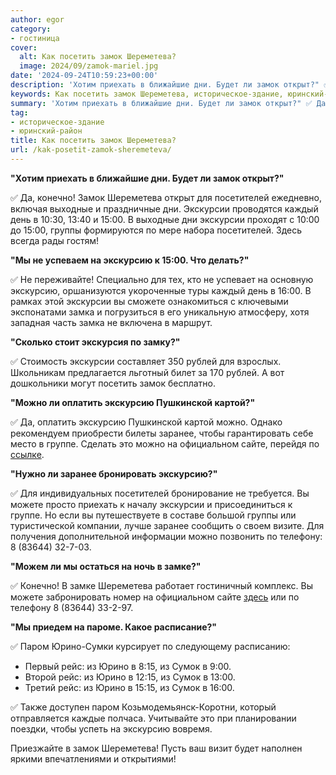 ```yaml
---
author: egor
category:
- гостиница
cover:
  alt: Как посетить замок Шереметева?
  image: 2024/09/zamok-mariel.jpg
date: '2024-09-24T10:59:23+00:00'
description: 'Хотим приехать в ближайшие дни. Будет ли замок открыт?" ✅ Да, конечно! Замок Шереметева открыт для посетителей ежедневно, включая выходные и праздничные...'
keywords: Как посетить замок Шереметева, историческое-здание, юринский-район, экскурсию, экскурсии, замок, юрино, дни, шереметева, посетителей, заранее, рейс, сумок, приехать, открыт, выходные, каждый, день
summary: 'Хотим приехать в ближайшие дни. Будет ли замок открыт?" ✅ Да, конечно! Замок Шереметева открыт для посетителей ежедневно, включая выходные и праздничные...'
tag:
- историческое-здание
- юринский-район
title: Как посетить замок Шереметева?
url: /kak-posetit-zamok-sheremeteva/
---
```


**"Хотим приехать в ближайшие дни. Будет ли замок открыт?"**

✅ Да, конечно! Замок Шереметева открыт для посетителей ежедневно, включая выходные и праздничные дни. Экскурсии проводятся каждый день в 10:30, 13:40 и 15:00. В выходные дни экскурсии проходят с 10:00 до 15:00, группы формируются по мере набора посетителей. Здесь всегда рады гостям!

**"Мы не успеваем на экскурсию к 15:00. Что делать?"**

✅ Не переживайте! Специально для тех, кто не успевает на основную экскурсию, оршанизуются укороченные туры каждый день в 16:00. В рамках этой экскурсии вы сможете ознакомиться с ключевыми экспонатами замка и погрузиться в его уникальную атмосферу, хотя западная часть замка не включена в маршрут.

**"Сколько стоит экскурсия по замку?"**

✅ Стоимость экскурсии составляет 350 рублей для взрослых. Школьникам предлагается льготный билет за 170 рублей. А вот дошкольники могут посетить замок бесплатно.

**"Можно ли оплатить экскурсию Пушкинской картой?"**

✅ Да, оплатить экскурсию Пушкинской картой можно. Однако рекомендуем приобрести билеты заранее, чтобы гарантировать себе место в группе. Сделать это можно на официальном сайте, перейдя по [ссылке](https://vmuzey.com/event/ekskursiya-po-zamku-sheremeteva-1).

**"Нужно ли заранее бронировать экскурсию?"**

✅ Для индивидуальных посетителей бронирование не требуется. Вы можете просто приехать к началу экскурсии и присоединиться к группе. Но если вы путешествуете в составе большой группы или туристической компании, лучше заранее сообщить о своем визите. Для получения дополнительной информации можно позвонить по телефону: 8 (83644) 32-7-03.

**"Можем ли мы остаться на ночь в замке?"**

✅ Конечно! В замке Шереметева работает гостиничный комплекс. Вы можете забронировать номер на официальном сайте [здесь](https://zamoksheremeteva.com) или по телефону 8 (83644) 33-2-97.

**"Мы приедем на пароме. Какое расписание?"**

✅ Паром Юрино-Сумки курсирует по следующему расписанию:

- Первый рейс: из Юрино в 8:15, из Сумок в 9:00.
- Второй рейс: из Юрино в 12:15, из Сумок в 13:00.
- Третий рейс: из Юрино в 15:15, из Сумок в 16:00.

✅ Также доступен паром Козьмодемьянск-Коротни, который отправляется каждые полчаса. Учитывайте это при планировании поездки, чтобы успеть на экскурсию вовремя.

Приезжайте в замок Шереметева! Пусть ваш визит будет наполнен яркими впечатлениями и открытиями!